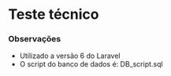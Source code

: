 # Teste técnico

### Observações

- Utilizado a versão 6 do Laravel
- O script do banco de dados é: DB_script.sql